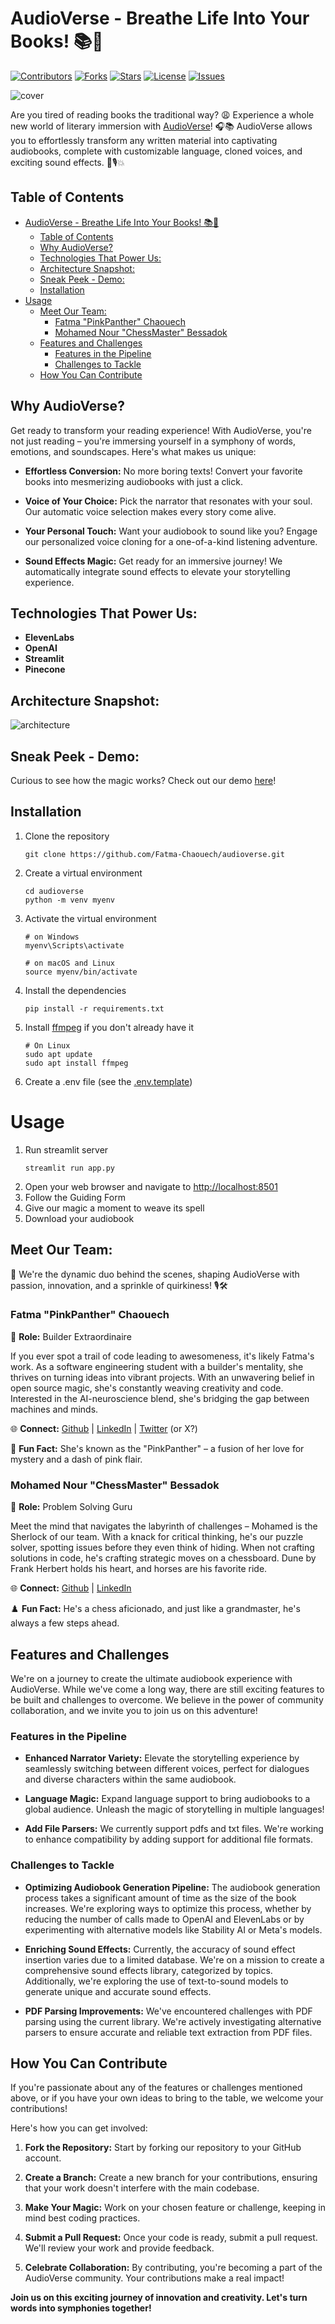 # AudioVerse - Breathe Life Into Your Books! 📚🌱

[![Contributors](https://img.shields.io/github/contributors/Fatma-Chaouech/audioverse)](https://github.com/Fatma-Chaouech/audioverse/graphs/contributors)
[![Forks](https://img.shields.io/github/forks/Fatma-Chaouech/audioverse)](https://github.com/Fatma-Chaouech/audioverse/network/members)
[![Stars](https://img.shields.io/github/stars/Fatma-Chaouech/audioverse)](https://github.com/Fatma-Chaouech/audioverse/stargazers)
[![License](https://img.shields.io/github/license/Fatma-Chaouech/audioverse)](https://github.com/Fatma-Chaouech/audioverse/blob/main/LICENSE)
[![Issues](https://img.shields.io/github/issues/Fatma-Chaouech/audioverse)](https://github.com/Fatma-Chaouech/audioverse/issues)

![cover](./docs/cover_dark.png)

Are you tired of reading books the traditional way? 😩 Experience a whole new world of literary immersion with [AudioVerse](https://audioverse.streamlit.app/)! 🎧📚 AudioVerse allows you to effortlessly transform any written material into captivating audiobooks, complete with customizable language, cloned voices, and exciting sound effects. 🌟🎙️💥

## Table of Contents
- [AudioVerse - Breathe Life Into Your Books! 📚🌱](#audioverse---breathe-life-into-your-books-)
  - [Table of Contents](#table-of-contents)
  - [Why AudioVerse?](#why-audioverse)
  - [Technologies That Power Us:](#technologies-that-power-us)
  - [Architecture Snapshot:](#architecture-snapshot)
  - [Sneak Peek - Demo:](#sneak-peek---demo)
  - [Installation](#installation)
- [Usage](#usage)
  - [Meet Our Team:](#meet-our-team)
    - [Fatma "PinkPanther" Chaouech](#fatma-pinkpanther-chaouech)
    - [Mohamed Nour "ChessMaster" Bessadok](#mohamed-nour-chessmaster-bessadok)
  - [Features and Challenges](#features-and-challenges)
    - [Features in the Pipeline](#features-in-the-pipeline)
    - [Challenges to Tackle](#challenges-to-tackle)
  - [How You Can Contribute](#how-you-can-contribute)

## Why AudioVerse?

Get ready to transform your reading experience! With AudioVerse, you're not just reading – you're immersing yourself in a symphony of words, emotions, and soundscapes. Here's what makes us unique:

- **Effortless Conversion:** No more boring texts! Convert your favorite books into mesmerizing audiobooks with just a click.

- **Voice of Your Choice:** Pick the narrator that resonates with your soul. Our automatic voice selection makes every story come alive.

- **Your Personal Touch:** Want your audiobook to sound like you? Engage our personalized voice cloning for a one-of-a-kind listening adventure.

- **Sound Effects Magic:** Get ready for an immersive journey! We automatically integrate sound effects to elevate your storytelling experience.

## Technologies That Power Us:
- **ElevenLabs**
- **OpenAI** 
- **Streamlit** 
- **Pinecone** 

## Architecture Snapshot:
![architecture](docs/architecture.png)

## Sneak Peek - Demo:
Curious to see how the magic works? Check out our demo [here](https://github.com/Fatma-Chaouech/audioverse/assets/69005550/3d25a540-393d-4a3e-b799-a8d9826c74b9)!

## Installation
1. Clone the repository
    ```
    git clone https://github.com/Fatma-Chaouech/audioverse.git
    ```
2. Create a virtual environment
   ```
   cd audioverse
   python -m venv myenv
   ```
3. Activate the virtual environment
    ```
    # on Windows  
    myenv\Scripts\activate

    # on macOS and Linux
    source myenv/bin/activate
    ```
5. Install the dependencies
    ```
    pip install -r requirements.txt
    ```
6. Install [ffmpeg](https://www.videoproc.com/resource/how-to-install-ffmpeg.htm) if you don't already have it
   ```
   # On Linux
   sudo apt update
   sudo apt install ffmpeg
   ```
7. Create a .env file (see the [.env.template](./.env.template))

# Usage
1. Run streamlit server
    ```
    streamlit run app.py
    ```
2. Open your web browser and navigate to [http://localhost:8501](http://localhost:8501)
3. Follow the Guiding Form
4. Give our magic a moment to weave its spell
5. Download your audiobook

## Meet Our Team:

🎉 We're the dynamic duo behind the scenes, shaping AudioVerse with passion, innovation, and a sprinkle of quirkiness! 🎙️🛠️

### Fatma "PinkPanther" Chaouech
🧠 **Role:** Builder Extraordinaire

If you ever spot a trail of code leading to awesomeness, it's likely Fatma's work. As a software engineering student with a builder's mentality, she thrives on turning ideas into vibrant projects. With an unwavering belief in open source magic, she's constantly weaving creativity and code. Interested in the AI-neuroscience blend, she's bridging the gap between machines and minds.

🌐 **Connect:** [Github](https://github.com/Fatma-Chaouech) | [LinkedIn](https://www.linkedin.com/in/fatma-chaouech/) | [Twitter](https://twitter.com/FatmaChaouech_) (or X?)

🐾 **Fun Fact:** She's known as the "PinkPanther" – a fusion of her love for mystery and a dash of pink flair.

### Mohamed Nour "ChessMaster" Bessadok
🧐 **Role:** Problem Solving Guru

Meet the mind that navigates the labyrinth of challenges – Mohamed is the Sherlock of our team. With a knack for critical thinking, he's our puzzle solver, spotting issues before they even think of hiding. When not crafting solutions in code, he's crafting strategic moves on a chessboard. Dune by Frank Herbert holds his heart, and horses are his favorite ride.

🌐 **Connect:** [Github](https://github.com/Mohamed-Nour-Bessadok) | [LinkedIn](https://www.linkedin.com/in/mohamed-nour-bessadok-34446b251/)

♟️ **Fun Fact:** He's a chess aficionado, and just like a grandmaster, he's always a few steps ahead.

## Features and Challenges

We're on a journey to create the ultimate audiobook experience with AudioVerse. While we've come a long way, there are still exciting features to be built and challenges to overcome. We believe in the power of community collaboration, and we invite you to join us on this adventure!

### Features in the Pipeline

- **Enhanced Narrator Variety:** Elevate the storytelling experience by seamlessly switching between different voices, perfect for dialogues and diverse characters within the same audiobook.

- **Language Magic:** Expand language support to bring audiobooks to a global audience. Unleash the magic of storytelling in multiple languages!

- **Add File Parsers:** We currently support pdfs and txt files. We're working to enhance compatibility by adding support for additional file formats.

### Challenges to Tackle

- **Optimizing Audiobook Generation Pipeline:** The audiobook generation process takes a significant amount of time as the size of the book increases. We're exploring ways to optimize this process, whether by reducing the number of calls made to OpenAI and ElevenLabs or by experimenting with alternative models like Stability AI or Meta's models.

- **Enriching Sound Effects:** Currently, the accuracy of sound effect insertion varies due to a limited database. We're on a mission to create a comprehensive sound effects library, categorized by topics. Additionally, we're exploring the use of text-to-sound models to generate unique and accurate sound effects.

- **PDF Parsing Improvements:** We've encountered challenges with PDF parsing using the current library. We're actively investigating alternative parsers to ensure accurate and reliable text extraction from PDF files.

## How You Can Contribute

If you're passionate about any of the features or challenges mentioned above, or if you have your own ideas to bring to the table, we welcome your contributions!

Here's how you can get involved:

1. **Fork the Repository:** Start by forking our repository to your GitHub account.

2. **Create a Branch:** Create a new branch for your contributions, ensuring that your work doesn't interfere with the main codebase.

3. **Make Your Magic:** Work on your chosen feature or challenge, keeping in mind best coding practices.

4. **Submit a Pull Request:** Once your code is ready, submit a pull request. We'll review your work and provide feedback.

5. **Celebrate Collaboration:** By contributing, you're becoming a part of the AudioVerse community. Your contributions make a real impact!

**Join us on this exciting journey of innovation and creativity. Let's turn words into symphonies together!**
